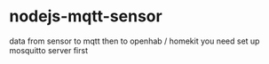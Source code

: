 # nodejs-mqtt-sensor
data from sensor to mqtt then to openhab / homekit
you need set up mosquitto server first
